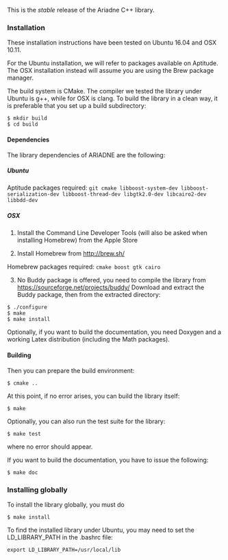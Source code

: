This is the *stable* release of the Ariadne C++ library.

### Installation ###

These installation instructions have been tested on Ubuntu 16.04 and OSX 10.11.

For the Ubuntu installation, we will refer to packages available on Aptitude. The OSX installation instead will assume you are using the Brew package manager.

The build system is CMake. The compiler we tested the library under Ubuntu is g++, while for OSX is clang. To build the library in a clean way, it is preferable that you set up a build subdirectory:

```
$ mkdir build
$ cd build
```

#### Dependencies

The library dependencies of ARIADNE are the following:

##### Ubuntu
Aptitude packages required: `git cmake libboost-system-dev libboost-serialization-dev libboost-thread-dev libgtk2.0-dev libcairo2-dev libbdd-dev`

##### OSX
1. Install the Command Line Developer Tools (will also be asked when installing Homebrew) from the Apple Store

2. Install Homebrew from http://brew.sh/

Homebrew packages required: `cmake boost gtk cairo`

3. No Buddy package is offered, you need to compile the library from https://sourceforge.net/projects/buddy/
Download and extract the Buddy package, then from the extracted directory:
```
$ ./configure
$ make
$ make install
```

Optionally, if you want to build the documentation, you need Doxygen and a working Latex distribution (including the Math packages).

#### Building

Then you can prepare the build environment:

```
$ cmake ..
```

At this point, if no error arises, you can build the library itself:

```
$ make
```

Optionally, you can also run the test suite for the library:

```
$ make test
```

where no error should appear.

If you want to build the documentation, you have to issue the following:

```
$ make doc
```

### Installing globally

To install the library globally, you must do
```
$ make install
```

To find the installed library under Ubuntu, you may need to set the LD_LIBRARY_PATH in the .bashrc file:
```
export LD_LIBRARY_PATH=/usr/local/lib
```